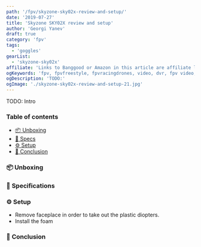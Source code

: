 ```yaml
---
path: '/fpv/skyzone-sky02x-review-and-setup/'
date: '2019-07-27'
title: 'Skyzone SKY02X review and setup'
author: 'Georgi Yanev'
draft: true
category: 'fpv'
tags:
  - 'goggles'
gearList:
  - 'skyzone-sky02x'
affiliate: 'Links to Banggood or Amazon in this article are affiliate links and would support the blog if used to make a purchase.'
ogKeywords: 'fpv, fpvfreestyle, fpvracingdrones, video, dvr, fpv video, fpv racing drone video, recording dvr, quadcopter, drone, TODO:'
ogDescription: 'TODO:'
ogImage: './skyzone-sky02x-review-and-setup-21.jpg'
---
```


TODO: Intro

### Table of contents

- [📦 Unboxing](#unboxing)
- [📝 Specs](#specs)
- [⚙ Setup](#setup)
- [📑 Conclusion](#conclusion)

### 📦 <span id="unboxing">Unboxing</span>

### 📝 <span id="specs" class="offset-top-nav">Specifications</span>

### ⚙ <span id="setup" class="offset-top-nav">Setup</span>

- Remove faceplace in order to take out the plastic diopters.
- Install the foam

### 📑 <span id="conclusion" class="offset-top-nav">Conclusion</span>

[0]: Linkslist
[1]: asd
